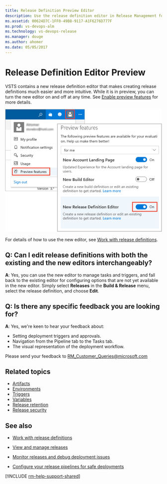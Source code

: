 ```yaml
---
title: Release Definition Preview Editor
description: Use the release definition editor in Release Management for Visual Studio Team Services (VSTS) and Team Foundation Server (TFS)
ms.assetid: 00624D7C-1FF0-49B8-9117-A1F6276D777F
ms.prod: vs-devops-alm
ms.technology: vs-devops-release
ms.manager: douge
ms.author: ahomer
ms.date: 05/05/2017
---
```


# Release Definition Editor Preview

VSTS contains a new release definition editor that makes creating release definitions much easier and more intuitive.
While it is in preview, you can turn the new editor on and off at any time. See
[Enable preview features](../../../collaborate/preview-features.md)
for more details.

![Turning the new editor on and off](_img/release-definition-editor/open-editor.png)

For details of how to use the new editor, see [Work with release definitions](../../actions/work-with-release-definitions.md).

## Q: Can I edit release definitions with both the existing and the new editors interchangeably?

**A**: Yes, you can use the new editor to manage tasks and triggers,
and fall back to the existing editor for configuring options that are
not yet available in the new editor. Simply select **Releases** in the
**Build &amp; Release** menu, select the release definition, and choose **Edit**.

## Q: Is there any specific feedback you are looking for?

**A**: Yes, we're keen to hear your feedback about:

* Setting deployment triggers and approvals.
* Navigation from the Pipeline tab to the Tasks tab.
* The visual representation of the deployment workflow.

Please send your feedback to [RM_Customer_Queries@microsoft.com](mailto:RM_Customer_Queries@microsoft.com)

## Related topics

* [Artifacts](../../concepts/definitions/release/artifacts.md)
* [Environments](../../concepts/definitions/release/environments.md)
* [Triggers](../../concepts/definitions/release/triggers.md)
* [Variables](../../concepts/definitions/release/variables.md)
* [Release retention](../../concepts/policies/retention.md)
* [Release security](../../concepts/policies/permissions.md#release-permissions)

## See also

* [Work with release definitions](../../actions/work-with-release-definitions.md)

* [View and manage releases](../../actions/view-manage-releases.md)

* [Monitor releases and debug deployment issues](../../actions/debug-deployment-issues.md)

* [Configure your release pipelines for safe deployments](https://blogs.msdn.microsoft.com/visualstudioalm/2017/04/24/configuring-your-release-pipelines-for-safe-deployments/)

[!INCLUDE [rm-help-support-shared](../../_shared/rm-help-support-shared.md)]
